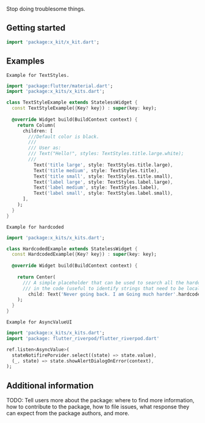 <!-- 
This README describes the package. If you publish this package to pub.dev,
this README's contents appear on the landing page for your package.

For information about how to write a good package README, see the guide for
[writing package pages](https://dart.dev/guides/libraries/writing-package-pages). 

For general information about developing packages, see the Dart guide for
[creating packages](https://dart.dev/guides/libraries/create-library-packages)
and the Flutter guide for
[developing packages and plugins](https://flutter.dev/developing-packages). 
-->

Stop doing troublesome things.

[comment]: <> (## Features)


## Getting started

```dart
import 'package:x_kit/x_kit.dart';
```

## Examples

[comment]: <> (TODO: Include short and useful examples for package users. Add longer examples)
[comment]: <> (to `/example` folder. )

`Example for TextStyles.`
```dart
import 'package:flutter/material.dart';
import 'package:x_kits/x_kits.dart';

class TextStyleExample extends StatelessWidget {
  const TextStyleExample({Key? key}) : super(key: key);
  
  @override Widget build(BuildContext context) {
    return Column(
      children: [
        ///Default color is black.
        ///
        /// User as:
        /// Text("Hello!", styles: TextStyles.title.large.white);
        ///
          Text('title large', style: TextStyles.title.large), 
          Text('title medium', style: TextStyles.title), 
          Text('title small', style: TextStyles.title.small), 
          Text('label large', style: TextStyles.label.large),
          Text('label medium', style: TextStyles.label), 
          Text('label small', style: TextStyles.label.small),
      ],
    );
  }
}
```

`Example for hardcoded`
```dart
import 'package:x_kits/x_kits.dart';

class HardcodedExample extends StatelessWidget {
  const HardcodedExample({Key? key}) : super(key: key);
  
  @override Widget build(BuildContext context) {
    
    return Center(
      /// A simple placeholder that can be used to search all the hardcoded strings
      /// in the code (useful to identify strings that need to be localized).
        child: Text('Never going back. I am Going much harder'.hardcoded);
    );
  }
}
```

`Example for AsyncValueUI`
```dart
import 'package:x_kits/x_kits.dart';
import 'package: flutter_riverpod/flutter_riverpod.dart'

ref.listen<AsyncValue>(
  stateNotifirePorvider.select((state) => state.value),
  (_, state) => state.showAlertDialogOnError(context),
);
```

## Additional information

TODO: Tell users more about the package: where to find more information, how to 
contribute to the package, how to file issues, what response they can expect 
from the package authors, and more.
